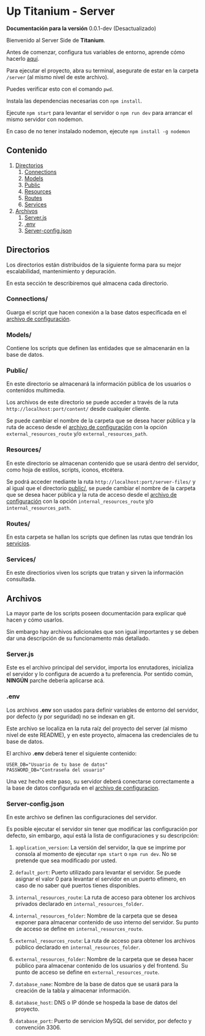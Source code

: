 # Up Titanium - Server
<!-- 
Si concideran pertinente y necesario, actualicen y corrijan este documento :)
 -->
**Documentación para la versión** 0.0.1-dev (Desactualizado)

Bienvenido al Server Side de **Titanium**.

Antes de comenzar, configura tus variables de entorno, aprende cómo hacerlo [aquí](#env).

Para ejecutar el proyecto, abra su terminal, asegurate de estar en la carpeta `/server` (al mismo nivel de este archivo).

Puedes verificar esto con el comando `pwd`.

Instala las dependencias necesarias con `npm install`.

Ejecute `npm start` para levantar el servidor o `npm run dev` para arrancar el mismo servidor con nodemon.

En caso de no tener instalado nodemon, ejecute `npm install -g nodemon`

## Contenido
1. [Directorios](#directorios)
    1. [Connections](#connections)
    2. [Models](#models)
    3. [Public](#public)
    4. [Resources](#resources)
    5. [Routes](#routes)
    6. [Services](#services)
2. [Archivos](#archivos)
    1. [Server.js](#serverjs)
    2. [.env](#env)
    3. [Server-config.json](#server-configjson)

## Directorios
Los directorios están distribuidos de la siguiente forma para su mejor escalabilidad, mantenimiento y depuración.

En esta sección te describiremos qué almacena cada directorio.

### Connections/
Guarga el script que hacen conexión a la base datos especificada en el [archivo de configuración](#server-configjson).

### Models/
Contiene los scripts que definen las entidades que se almacenarán en la base de datos.

### Public/
En este directorio se almacenará la información pública de los usuarios o contenidos multimedia. 

Los archivos de este directorio se puede acceder a través de la ruta `http://localhost:port/content/` desde cualquier cliente.

Se puede cambiar el nombre de la carpeta que se desea hacer pública y la ruta de acceso desde el [archivo de configuración](#server-configjson) con la opción `external_resources_route` y/o `external_resources_path`.

### Resources/
En este directorio se almacenan contenido que se usará dentro del servidor, como hoja de estilos, scripts, iconos, etcétera.

Se podrá acceder mediante la ruta `http://localhost:port/server-files/` y al igual que el directorio [public/](#public), se puede cambiar el nombre de la carpeta que se desea hacer pública y la ruta de acceso desde el [archivo de configuración](#server-configjson) con la opción `internal_resources_route` y/o `internal_resources_path`.

### Routes/
En esta carpeta se hallan los scripts que definen las rutas que tendrán los [servicios](#services).

### Services/
En este directiorios viven los scripts que tratan y sirven la información consultada.

## Archivos
La mayor parte de los scripts poseen documentación para explicar qué hacen y cómo usarlos. 

Sin embargo hay archivos adicionales que son igual importantes y se deben dar una descripción de su funcionamento más detallado.
### Server.js
Este es el archivo principal del servidor, importa los enrutadores, inicializa el servidor y lo configura de acuerdo a tu preferencia. Por sentido común, **NINGÚN** parche debería aplicarse acá.
### .env
Los archivos **.env** son usados para definir variables de entorno del servidor, por defecto (y por seguridad) no se indexan en git.

Este archivo se localiza en la ruta raíz del proyecto del server (al mismo nivel de este README), y en este proyecto, almacena las credenciales de tu base de datos.

El archivo **.env** deberá tener el siguiente contenido:
~~~
USER_DB="Usuario de tu base de datos"
PASSWORD_DB="Contraseña del usuario"
~~~
Una vez hecho este paso, su servidor deberá conectarse correctamente a la base de datos configurada en el [archivo de configuracion](#server-configjson).
### Server-config.json
En este archivo se definen las configuraciones del servidor.

Es posible ejecutar el servidor sin tener que modificar las configuración por defecto, sin embargo, aquí está la lista de configuraciones y su descripción:
1. `application_version`: La versión del servidor, la que se imprime por consola al momento de ejecutar `npm start` o `npm run dev`. No se pretende que sea modificado por usted.

2. `default_port`: Puerto utilizado para levantar el servidor. Se puede asignar el valor 0 para levantar el servidor en un puerto efímero, en caso de no saber qué puertos tienes disponibles.

3. `internal_resources_route`: La ruta de acceso para obtener los archivos privados declarado en `internal_resources_folder`.

4. `internal_resources_folder`: Nombre de la carpeta que se desea exponer para almacenar contenido de uso interno del servidor. Su punto de acceso se define en `internal_resources_route`.

5. `external_resources_route`:  La ruta de acceso para obtener los archivos público declarado en `internal_resources_folder`.

6. `external_resources_folder`: Nombre de la carpeta que se desea hacer público para almacenar contenido de los usuarios y del frontend. Su punto de acceso se define en `external_resources_route`.

7. `database_name`: Nombre de la base de datos que se usará para la creación de la tabla y almacenar información.

8. `database_host`: DNS  o IP dónde se hospeda la base de datos del proyecto.

9. `database_port`: Puerto de servicion MySQL del servidor, por defecto y convención 3306.
